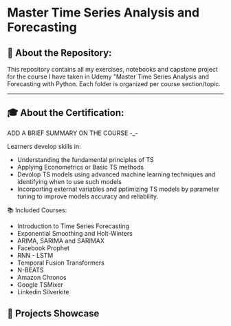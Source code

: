 # Master Time Series Analysis and Forecasting

## 📁 About the Repository:
This repository contains all my exercises, notebooks and capstone project for the course I have taken in Udemy "Master Time Series Analysis and Forecasting with Python. Each folder is organized per course section/topic.

---

## 🎓 About the Certification:
ADD A BRIEF SUMMARY ON THE COURSE -_-

Learners develop skills in:
- Understanding the fundamental principles of TS
- Applying Econometrics or Basic TS methods
- Devolop TS models using advanced machine learning techniques and identifying when to use such models
- Incorporting external variables and pptimizing TS models by parameter tuning to improve models accuracy and reliability.

📚 Included Courses:
- Introduction to Time Series Forecasting
- Exponential Smoothing and Holt-Winters
- ARIMA, SARIMA and SARIMAX
- Facebook Prophet
- RNN - LSTM
- Temporal Fusion Transformers
- N-BEATS
- Amazon Chronos
- Google TSMixer
- Linkedin Silverkite

## 🧪 Projects Showcase
